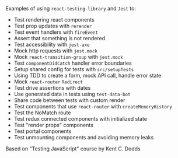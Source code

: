 Examples of using `react-testing-library` and `Jest` to:

- Test rendering react components
- Test prop updates with `rerender`
- Test event handlers with `fireEvent`
- Assert that something is not rendered
- Test accessibility with `jest-axe`
- Mock http requests with `jest.mock`
- Mock `react-transition-group` with `jest.mock`
- Test `componentDidCatch` handler error boundaries
- Setup shared config for tests with `src/setupTests`
- Using TDD to create a form, mock API call, handle error state
- Mock `react-router` `Redirect`
- Test drive assertions with dates
- Use generated data in tests using `test-data-bot`
- Share code between tests with custom render
- Test components that use `react-router` with `createMemoryHistory`
- Test the NoMatch route
- Test redux connected components with initialized state
- Test "render props" components
- Test portal components
- Test unmounting components and avoiding memory leaks

Based on "Testing JavaScript" course by Kent C. Dodds